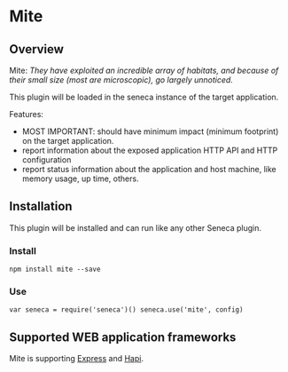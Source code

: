 # Mite

## Overview

Mite: _They have exploited an incredible array of habitats, and because of their small size (most are microscopic), go largely unnoticed._

This plugin will be loaded in the seneca instance of the target application.

Features:

* MOST IMPORTANT: should have minimum impact (minimum footprint) on the target application.
* report information about the exposed application HTTP API and HTTP configuration
* report status information about the application and host machine, like memory usage, up time, others.

## Installation

This plugin will be installed and can run like any other Seneca plugin.

### Install

`
npm install mite --save
`

### Use

`
var seneca = require('seneca')()
seneca.use('mite', config)
`

## Supported WEB application frameworks

Mite is supporting [Express](http://expressjs.com/) and [Hapi](http://hapijs.com/).